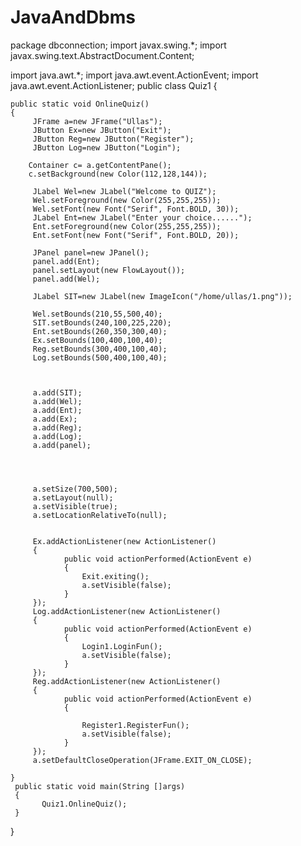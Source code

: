 # JavaAndDbms

package dbconnection;
import javax.swing.*;
import javax.swing.text.AbstractDocument.Content;

import java.awt.*;
import java.awt.event.ActionEvent;
import java.awt.event.ActionListener;
public class Quiz1 {
	
	public static void OnlineQuiz()
	{
		 JFrame a=new JFrame("Ullas"); 
		 JButton Ex=new JButton("Exit");
		 JButton Reg=new JButton("Register");
		 JButton Log=new JButton("Login");
		 
		Container c= a.getContentPane();
		c.setBackground(new Color(112,128,144));
		 
		 JLabel Wel=new JLabel("Welcome to QUIZ");
		 Wel.setForeground(new Color(255,255,255));
		 Wel.setFont(new Font("Serif", Font.BOLD, 30));
		 JLabel Ent=new JLabel("Enter your choice......");
		 Ent.setForeground(new Color(255,255,255));
		 Ent.setFont(new Font("Serif", Font.BOLD, 20));
		 
		 JPanel panel=new JPanel();
		 panel.add(Ent);
		 panel.setLayout(new FlowLayout());  
		 panel.add(Wel);
		 
		 JLabel SIT=new JLabel(new ImageIcon("/home/ullas/1.png"));
		 
		 Wel.setBounds(210,55,500,40);
		 SIT.setBounds(240,100,225,220);
		 Ent.setBounds(260,350,300,40);
		 Ex.setBounds(100,400,100,40);
		 Reg.setBounds(300,400,100,40);
		 Log.setBounds(500,400,100,40);
		 
		 
		 
		 a.add(SIT);
		 a.add(Wel);
		 a.add(Ent);
		 a.add(Ex);
		 a.add(Reg);
		 a.add(Log);
		 a.add(panel);
		 
		
		 
		 
		 a.setSize(700,500);
		 a.setLayout(null);
		 a.setVisible(true);
		 a.setLocationRelativeTo(null); 
		 
		 
		 Ex.addActionListener(new ActionListener()
		 {  
			    public void actionPerformed(ActionEvent e)
			    {  
			    	Exit.exiting();
			    	a.setVisible(false);			    	
			    }  
	     });  
		 Log.addActionListener(new ActionListener()
		 {  
			    public void actionPerformed(ActionEvent e)
			    { 
			    	Login1.LoginFun();
			    	a.setVisible(false);
			    }  
	     });  
		 Reg.addActionListener(new ActionListener()
		 {  
			    public void actionPerformed(ActionEvent e)
			    {  
			         
			    	Register1.RegisterFun();
			    	a.setVisible(false);
			    }  
	     });  
		 a.setDefaultCloseOperation(JFrame.EXIT_ON_CLOSE);
		 
	}
	 public static void main(String []args)
	 {
		   Quiz1.OnlineQuiz();
	 }
}
